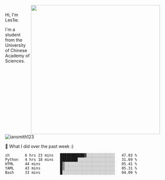 <img align="right" src="https://github-readme-stats.vercel.app/api?username=iansmith123&show_icons=true&hide_border=true" width="420">

### 
Hi, I'm Les1ie. 

I'm a student from the University of Chinese Academy of Sciences.

<img src="https://komarev.com/ghpvc/?username=iansmith123" alt="iansmith123" />




🔭 What I did over the past week :)
<!--START_SECTION:waka-->
```text
sh       6 hrs 23 mins   ███████████▓░░░░░░░░░░░░░   47.03 % 
Python   4 hrs 18 mins   ████████░░░░░░░░░░░░░░░░░   31.69 % 
HTML     44 mins         █▒░░░░░░░░░░░░░░░░░░░░░░░   05.41 % 
YAML     43 mins         █▒░░░░░░░░░░░░░░░░░░░░░░░   05.31 % 
Bash     33 mins         █░░░░░░░░░░░░░░░░░░░░░░░░   04.09 % 
```
<!--END_SECTION:waka-->


<!--
**IanSmith123/IanSmith123** is a ✨ _special_ ✨ repository because its `README.md` (this file) appears on your GitHub profile.
<img src="https://github.githubassets.com/images/spinners/octocat-spinner-64.gif">

Here are some ideas to get you started:

- 🔭 I’m currently working on ...
- 🌱 I’m currently learning ...
- 👯 I’m looking to collaborate on ...
- 🤔 I’m looking for help with ...
- 💬 Ask me about ...
- 📫 How to reach me: ...
- 😄 Pronouns: ...
- ⚡ Fun fact: ...
-->
